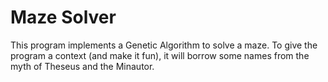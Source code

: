 # Maze Solver

This program implements a Genetic Algorithm to solve a maze. To give the program a context (and make it fun), it will borrow some names from the myth of Theseus and the Minautor.